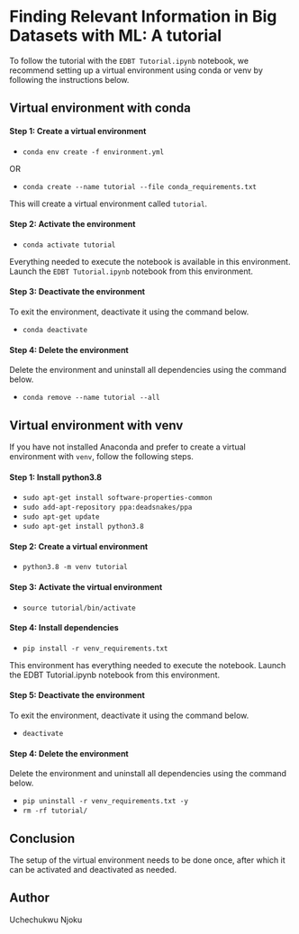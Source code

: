# Finding Relevant Information in Big Datasets with ML: A tutorial

To follow the tutorial with the ``EDBT Tutorial.ipynb`` notebook, we recommend setting up a virtual environment using conda or venv by following the instructions below.

## Virtual environment with conda

#### Step 1: Create a virtual environment
- ```conda env create -f environment.yml```
  
OR
- ```conda create --name tutorial --file conda_requirements.txt```
  
This will create a virtual environment called ``tutorial``.

#### Step 2: Activate the environment
- ```conda activate tutorial```

Everything needed to execute the notebook is available in this environment. Launch the ``EDBT Tutorial.ipynb`` notebook from this environment.

#### Step 3: Deactivate the environment

To exit the environment, deactivate it using the command below.
- ```conda deactivate```
#### Step 4: Delete the environment
Delete the environment and uninstall all dependencies using the command below.
- ```conda remove --name tutorial --all```

## Virtual environment with venv
If you have not installed Anaconda and prefer to create a virtual environment with ``venv``, follow the following steps.
#### Step 1: Install python3.8
- ```sudo apt-get install software-properties-common```
- ```sudo add-apt-repository ppa:deadsnakes/ppa```
- ```sudo apt-get update```
- ```sudo apt-get install python3.8```
#### Step 2: Create a virtual environment
- ```python3.8 -m venv tutorial```
#### Step 3: Activate the virtual environment
- ```source tutorial/bin/activate```
#### Step 4: Install dependencies
- ```pip install -r venv_requirements.txt```
  
This environment has everything needed to execute the notebook. Launch the EDBT Tutorial.ipynb notebook from this environment.
#### Step 5: Deactivate the environment

To exit the environment, deactivate it using the command below.
- ``` deactivate ```

#### Step 4: Delete the environment
Delete the environment and uninstall all dependencies using the command below.
- ``` pip uninstall -r venv_requirements.txt -y ```
- ``` rm -rf tutorial/ ``` 
## Conclusion
The setup of the virtual environment needs to be done once, after which it can be activated and deactivated as needed.
## Author
Uchechukwu Njoku
